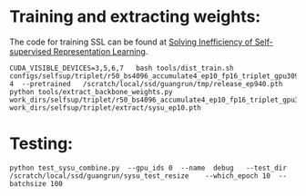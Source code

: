 # Training and extracting weights:

The code for training SSL can be found at [Solving Inefficiency of Self-supervised Representation Learning](https://github.com/wanggrun/triplet).

```shell
CUDA_VISIBLE_DEVICES=3,5,6,7   bash tools/dist_train.sh configs/selfsup/triplet/r50_bs4096_accumulate4_ep10_fp16_triplet_gpu3090_sysu30k.py    4  --pretrained   /scratch/local/ssd/guangrun/tmp/release_ep940.pth
python tools/extract_backbone_weights.py   work_dirs/selfsup/triplet/r50_bs4096_accumulate4_ep10_fp16_triplet_gpu3090_sysu30k/epoch_10.pth    work_dirs/selfsup/triplet/extract/sysu_ep10.pth
```

# Testing:

```shell
python test_sysu_combine.py  --gpu_ids 0  --name  debug   --test_dir   /scratch/local/ssd/guangrun/sysu_test_resize    --which_epoch 10  --batchsize 100
```
